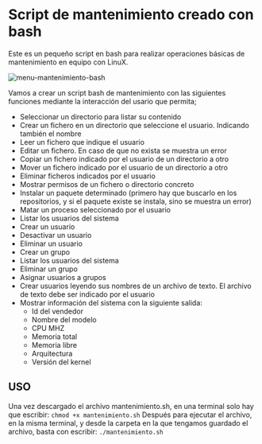 # Script de mantenimiento creado con bash

Este es un pequeño script en bash para realizar operaciones básicas de mantenimiento en equipo con LinuX.

![menu-mantenimiento-bash](https://github.com/sapoclay/mantenimiento-bash/assets/6242827/980ea2cd-8964-4845-af27-b6ed21482433)

Vamos a crear un script bash de mantenimiento con las siguientes funciones mediante la interacción del usario que permita;
- Seleccionar un directorio para listar su contenido
- Crear un fichero en un directorio que seleccione el usuario. Indicando también el nombre
- Leer un fichero que indique el usuario
- Editar un fichero. En caso de que no exista se muestra un error
- Copiar un fichero indicado por el usuario de un directorio a otro
- Mover un fichero indicado por el usuario de un directorio a otro
- Eliminar ficheros indicados por el usuario
- Mostrar permisos de un fichero o directorio concreto
- Instalar un paquete determinado (primero hay que buscarlo en los repositorios, y si el paquete existe se instala, sino se muestra un error)
- Matar un proceso seleccionado por el usuario
- Listar los usuarios del sistema
- Crear un usuario
- Desactivar un usuario
- Eliminar un usuario
- Crear un grupo
- Listar los usuarios del sistema
- Eliminar un grupo
- Asignar usuarios a grupos
- Crear usuarios leyendo sus nombres de un archivo de texto. El archivo de texto debe ser indicado por el usuario
- Mostrar información del sistema con la siguiente salida:
    * Id del vendedor
    * Nombre del modelo
    * CPU MHZ
    * Memoria total
    * Memoria libre
    * Arquitectura
    * Versión del kernel

## USO
Una vez descargado el archivo mantenimiento.sh, en una terminal solo hay que escribir:
``chmod +x mantenimiento.sh``
Después para ejecutar el archivo, en la misma terminal, y desde la carpeta en la que tengamos guardado el archivo, basta con escribir:
``./mantenimiento.sh``
